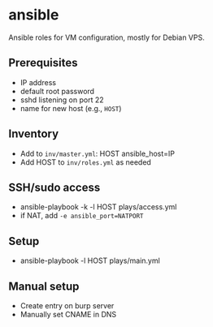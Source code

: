 # ansible
Ansible roles for VM configuration,
mostly for Debian VPS.

## Prerequisites
+ IP address
+ default root password
+ sshd listening on port 22
+ name for new host (e.g., `HOST`)

## Inventory
+ Add to `inv/master.yml`: HOST ansible_host=IP
+ Add HOST to `inv/roles.yml` as needed

## SSH/sudo access
+ ansible-playbook -k -l HOST plays/access.yml
+ if NAT, add `-e ansible_port=NATPORT`

## Setup
+ ansible-playbook -l HOST plays/main.yml

## Manual setup
+ Create entry on burp server
+ Manually set CNAME in DNS
